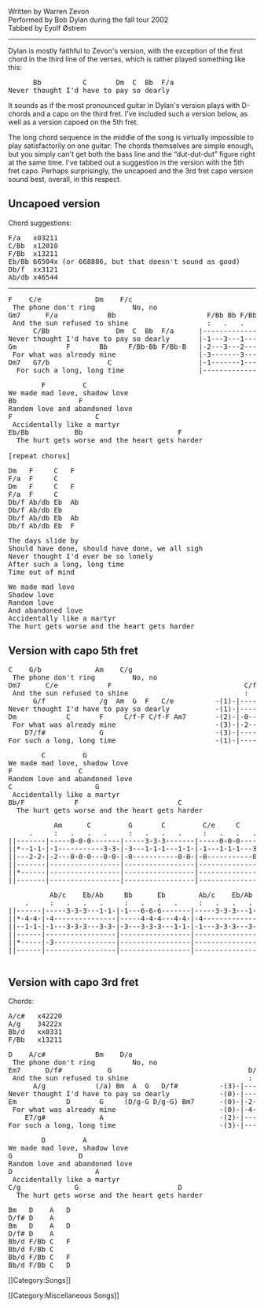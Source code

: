 Written by Warren Zevon<br>
Performed by Bob Dylan during the fall tour 2002<br>
Tabbed by Eyolf Østrem

----
Dylan is mostly faithful to Zevon's version, with the exception of the
first chord in the third line of the verses, which is rather played
something like this:

<pre class="verse quote">
      Bb          C       Dm  C  Bb  F/a
Never thought I'd have to pay so dearly
</pre>

It sounds as if the most pronounced guitar in Dylan's version plays
with D-chords and a capo on the third fret. I've included such a
version below, as well as a version capoed on the 5th fret.

The long chord sequence in the middle of the song is virtually
impossible to play satisfactorily on one guitar: The chords themselves
are simple enough, but you simply can't get both the bass line and the
“dut-dut-dut” figure right at the same time. I've tabbed out a
suggestion in the version with the 5th fret capo. Perhaps
surprisingly, the uncapoed and the 3rd fret capo version sound best,
overall, in this respect.

<h2 class="songversion">Uncapoed version</h2>

Chord suggestions:

<pre class="chords">
F/a   x03211
C/Bb  x12010
F/Bb  x13211
Eb/Bb 66504x (or 668886, but that doesn't sound as good)
Db/f  xx3121
Ab/db x46544
</pre>

----
<pre class="verse">
F    C/e             Dm    F/c
 The phone don't ring         No, no
Gm7      F/a            Bb                      F/Bb Bb F/Bb Bb   Dm7
 And the sun refused to shine                   :   .   .   .     :
      C/Bb                Dm  C  Bb  F/a      |-----------------|-1---
Never thought I'd have to pay so dearly       |-1---3---1---3---|-1---
Gm            F       Bb     F/Bb-Bb F/Bb-B   |-2---3---2---3---|-2---
 For what was already mine                    |-3-------3-------|-0---
Dm7   G7/b              C                     |-1-------1-------|-----
  For such a long, long time                  |-----------------|-----
</pre>

<pre class="refrain">
        F         C
We made mad love, shadow love
Bb               F
Random love and abandoned love
F                    C
 Accidentally like a martyr
Eb/Bb           Bb                       F
  The hurt gets worse and the heart gets harder

[repeat chorus]
</pre>
<pre class="bridge2">
Dm   F     C   F
F/a  F     C
Dm   F     C   F
F/a  F     C
Db/f Ab/db Eb  Ab
Db/f Ab/db Eb
Db/f Ab/db Eb  Ab
Db/f Ab/db Eb  F
</pre>

<pre class="verse">
The days slide by
Should have done, should have done, we all sigh
Never thought I'd ever be so lonely
After such a long, long time
Time out of mind
</pre>

<pre class="refrain">
We made mad love
Shadow love
Random love
And abandoned love
Accidentally like a martyr
The hurt gets worse and the heart gets harder
</pre>

<h2 class="songversion">Version with capo 5th fret</h2>

<pre class="verse">
C    G/b             Am    C/g
 The phone don't ring         No, no
Dm7      C/e            F                                C/f F   C/f F    Am7
 And the sun refused to shine                            :   .   .   .     :
      G/f             /g  Am  G  F   C/e          -(1)-|-----------------|-0---
Never thought I'd have to pay so dearly           -(1)-|-----------------|-1---
Dm            C       F     C/f-F C/f-F Am7       -(2)-|-0---2---0---2---|-0---
 For what was already mine                        -(3)-|-2---3---2---3---|-2---
    D7/f#             G                           -(3)-|-----------------|-0---
For such a long, long time                        -(1)-|-----------------|-----
</pre>

<pre class="refrain">
        C         G
We made mad love, shadow love
F                C
Random love and abandoned love
C                    G
 Accidentally like a martyr
Bb/F            F                        C
  The hurt gets worse and the heart gets harder
</pre>

<pre class="tab bridge2">
           Am      C         G       C         C/e     C       G
     .     :   .   .   .     :   .   .   .     :   .   .   .   .
||-------|-----0-0-0-------|-----3-3-3-------|-----0-0-0------------||
||*--1-1-|-1-----------3-3-|-3---1-1-1---1-1-|-1---1-1-1---3-3-3---*||
||---2-2-|-2---0-0-0---0-0-|-0-----------0-0-|-0-----------0-0-0----||
||-------|-----------------|-----------------|----------------------||
||*------|-----------------|-----------------|---------------------*||
||-------|-----------------|-----------------|----------------------||
</pre>
<pre class="tab bridge2">
          Ab/c    Eb/Ab     Bb      Eb        Ab/c    Eb/Ab   Bb            C
    .     :   .   .   .     :   .   .   .     :   .   .   .   .       .     :   .   .   .
||------|-----3-3-3---1-1-|-1---6-6-6-------|-----3-3-3---1-1-1----||-3-3-|-3---------------
||*-4-4-|-4---------------|-----4-4-4---4-4-|-4-------------------*||-1-1-|-1---------------
||--1-1-|-1---3-3-3---3-3-|-3---3-3-3---1-1-|-1---3-3-3---3-3-3----||-----|-----------------
||------|-----------------|-----------------|----------------------||-----|-----------------
||*-----|-3---------------|-----------------|---------------------*||-----|-----------------
||------|-----------------|-----------------|----------------------||-----|-----------------
                                                                                        The...
</pre>

<h2 class="songversion">Version with capo 3rd fret</h2>

Chords:

<pre class="chords">
A/c#   x42220
A/g    34222x
Bb/d   xx0331
F/Bb   x13211
</pre>

<pre class="verse">
D    A/c#            Bm    D/a
 The phone don't ring         No, no
Em7      D/f#           G                                 D/g G   D/g G     Bm7
 And the sun refused to shine                             :   .   .   .     :
      A/g            (/a) Bm  A  G   D/f#          -(3)-|-----------------|-----
Never thought I'd have to pay so dearly            -(0)-|-----0-------0---|-3---
Em            D       G     (D/g-G D/g-G) Bm7      -(0)-|-2---0---2---0---|-2---
 For what was already mine                         -(0)-|-4-------4-------|-4---
    E7/g#             A                            -(2)-|-----------------|-2---
For such a long, long time                         -(3)-|-----------------|-----
</pre>

<pre class="refrain">
        D         A
We made mad love, shadow love
G                D
Random love and abandoned love
D                    A
 Accidentally like a martyr
C/g             G                        D
  The hurt gets worse and the heart gets harder
</pre>

<pre class="bridge2">
Bm   D    A   D
D/f# D    A
Bm   D    A   D
D/f# D    A
Bb/d F/Bb C   F
Bb/d F/Bb C
Bb/d F/Bb C   F
Bb/d F/Bb C   D
</pre>

[[Category:Songs]]

[[Category:Miscellaneous Songs]]